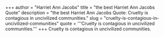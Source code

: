 +++
author = "Harriet Ann Jacobs"
title = "the best Harriet Ann Jacobs Quote"
description = "the best Harriet Ann Jacobs Quote: Cruelty is contagious in uncivilized communities."
slug = "cruelty-is-contagious-in-uncivilized-communities"
quote = '''Cruelty is contagious in uncivilized communities.'''
+++
Cruelty is contagious in uncivilized communities.
